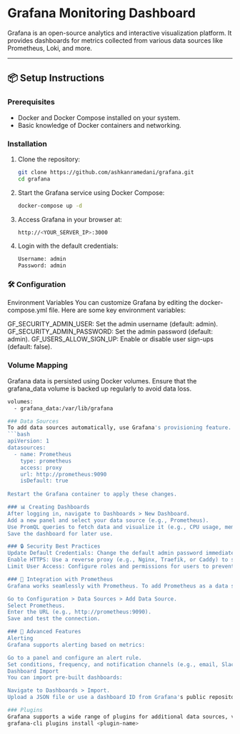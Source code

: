 # Grafana Monitoring Dashboard

Grafana is an open-source analytics and interactive visualization platform. It provides dashboards for metrics collected from various data sources like Prometheus, Loki, and more.

---

## 📦 Setup Instructions

### Prerequisites
- Docker and Docker Compose installed on your system.
- Basic knowledge of Docker containers and networking.

### Installation
1. Clone the repository:
   ```bash
   git clone https://github.com/ashkanramedani/grafana.git
   cd grafana

2. Start the Grafana service using Docker Compose:
   ```bash
   docker-compose up -d

4. Access Grafana in your browser at:
   ```bash
   http://<YOUR_SERVER_IP>:3000

5. Login with the default credentials:
   ```bash
   Username: admin
   Password: admin

### 🛠 Configuration
Environment Variables
You can customize Grafana by editing the docker-compose.yml file. Here are some key environment variables:

GF_SECURITY_ADMIN_USER: Set the admin username (default: admin).
GF_SECURITY_ADMIN_PASSWORD: Set the admin password (default: admin).
GF_USERS_ALLOW_SIGN_UP: Enable or disable user sign-ups (default: false).

### Volume Mapping
Grafana data is persisted using Docker volumes. Ensure that the grafana_data volume is backed up regularly to avoid data loss.
   ```bash
   volumes:
     - grafana_data:/var/lib/grafana

### Data Sources
To add data sources automatically, use Grafana's provisioning feature. Add a file under grafana/provisioning/datasources/ with the following structure:
   ```bash
   apiVersion: 1
   datasources:
     - name: Prometheus
       type: prometheus
       access: proxy
       url: http://prometheus:9090
       isDefault: true
    
Restart the Grafana container to apply these changes.

### 📊 Creating Dashboards
After logging in, navigate to Dashboards > New Dashboard.
Add a new panel and select your data source (e.g., Prometheus).
Use PromQL queries to fetch data and visualize it (e.g., CPU usage, memory usage).
Save the dashboard for later use.

### 🔒 Security Best Practices
Update Default Credentials: Change the default admin password immediately after login.
Enable HTTPS: Use a reverse proxy (e.g., Nginx, Traefik, or Caddy) to secure Grafana with SSL.
Limit User Access: Configure roles and permissions for users to prevent unauthorized access.

### 🤝 Integration with Prometheus
Grafana works seamlessly with Prometheus. To add Prometheus as a data source:

Go to Configuration > Data Sources > Add Data Source.
Select Prometheus.
Enter the URL (e.g., http://prometheus:9090).
Save and test the connection.

### 🚀 Advanced Features
Alerting
Grafana supports alerting based on metrics:

Go to a panel and configure an alert rule.
Set conditions, frequency, and notification channels (e.g., email, Slack).
Dashboard Import
You can import pre-built dashboards:

Navigate to Dashboards > Import.
Upload a JSON file or use a dashboard ID from Grafana's public repositor.

### Plugins
Grafana supports a wide range of plugins for additional data sources, visualizations, and alerts. Install plugins via the CLI:
grafana-cli plugins install <plugin-name>
